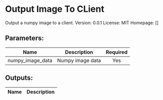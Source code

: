 # Output Image To CLient
Output a numpy image to a client.
Version: 0.0.1
License: MIT
Homepage: []

## Parameters:
Name|Description|Required
---|---|:---:
numpy_image_data|Numpy image data|Yes

## Outputs:
Name|Description
---|---

